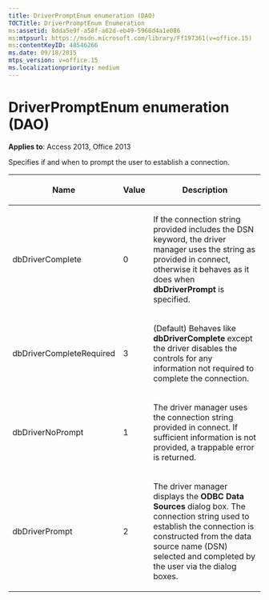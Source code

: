 ```yaml
---
title: DriverPromptEnum enumeration (DAO)
TOCTitle: DriverPromptEnum Enumeration
ms:assetid: 8dda5e9f-a58f-a62d-eb49-5966d4a1e086
ms:mtpsurl: https://msdn.microsoft.com/library/Ff197361(v=office.15)
ms:contentKeyID: 48546266
ms.date: 09/18/2015
mtps_version: v=office.15
ms.localizationpriority: medium
---
```


# DriverPromptEnum enumeration (DAO)


**Applies to**: Access 2013, Office 2013

Specifies if and when to prompt the user to establish a connection.

<table>
<colgroup>
<col />
<col />
<col />
</colgroup>
<thead>
<tr class="header">
<th><p>Name</p></th>
<th><p>Value</p></th>
<th><p>Description</p></th>
</tr>
</thead>
<tbody>
<tr class="odd">
<td><p>dbDriverComplete</p></td>
<td><p>0</p></td>
<td><p>If the connection string provided includes the DSN keyword, the driver manager uses the string as provided in connect, otherwise it behaves as it does when <strong>dbDriverPrompt</strong> is specified.</p></td>
</tr>
<tr class="even">
<td><p>dbDriverCompleteRequired</p></td>
<td><p>3</p></td>
<td><p>(Default) Behaves like <strong>dbDriverComplete</strong> except the driver disables the controls for any information not required to complete the connection.</p></td>
</tr>
<tr class="odd">
<td><p>dbDriverNoPrompt</p></td>
<td><p>1</p></td>
<td><p>The driver manager uses the connection string provided in connect. If sufficient information is not provided, a trappable error is returned.</p></td>
</tr>
<tr class="even">
<td><p>dbDriverPrompt</p></td>
<td><p>2</p></td>
<td><p>The driver manager displays the <strong>ODBC Data Sources</strong> dialog box. The connection string used to establish the connection is constructed from the data source name (DSN) selected and completed by the user via the dialog boxes.</p></td>
</tr>
</tbody>
</table>

